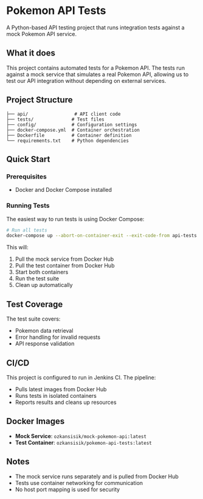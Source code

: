 # Pokemon API Tests

A Python-based API testing project that runs integration tests against a mock Pokemon API service.

## What it does

This project contains automated tests for a Pokemon API. The tests run against a mock service that simulates a real Pokemon API, allowing us to test our API integration without depending on external services.

## Project Structure

```
├── api/                 # API client code
├── tests/              # Test files
├── config/             # Configuration settings
├── docker-compose.yml  # Container orchestration
├── Dockerfile          # Container definition
└── requirements.txt    # Python dependencies
```

## Quick Start

### Prerequisites
- Docker and Docker Compose installed

### Running Tests

The easiest way to run tests is using Docker Compose:

```bash
# Run all tests
docker-compose up --abort-on-container-exit --exit-code-from api-tests
```

This will:
1. Pull the mock service from Docker Hub
2. Pull the test container from Docker Hub  
3. Start both containers
4. Run the test suite
5. Clean up automatically

## Test Coverage

The test suite covers:
- Pokemon data retrieval
- Error handling for invalid requests
- API response validation

## CI/CD

This project is configured to run in Jenkins CI. The pipeline:
- Pulls latest images from Docker Hub
- Runs tests in isolated containers
- Reports results and cleans up resources

## Docker Images

- **Mock Service**: `ozkansisik/mock-pokemon-api:latest`
- **Test Container**: `ozkansisik/pokemon-api-tests:latest`


## Notes

- The mock service runs separately and is pulled from Docker Hub
- Tests use container networking for communication
- No host port mapping is used for security
